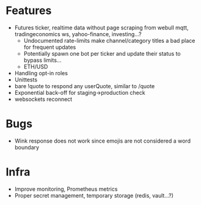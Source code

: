 # Features

* Futures ticker, realtime data without page scraping from webull mqtt, tradingeconomics ws, yahoo-finance, investing...?
  * Undocumented rate-limits make channel/category titles a bad place for frequent updates
  * Potentially spawn one bot per ticker and update their status to bypass limits...
  * ETH/USD
* Handling opt-in roles
* Unittests
* bare !quote to respond any userQuote, similar to /quote
* Exponential back-off for staging->production check
* websockets reconnect

# Bugs

* Wink response does not work since emojis are not considered a word boundary

# Infra

* Improve monitoring, Prometheus metrics
* Proper secret management, temporary storage (redis, vault...?)
